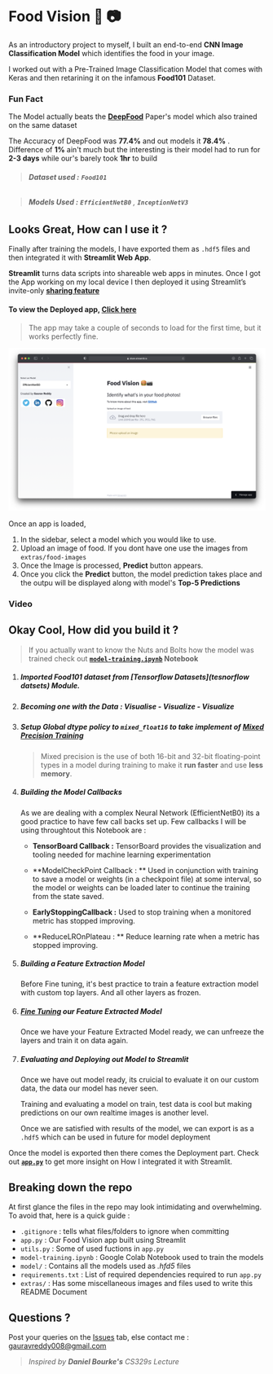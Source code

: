 # Food Vision :hamburger: :camera:

As an introductory project to myself, I built an end-to-end **CNN Image Classification Model** which identifies the food in your image. 

I worked out with a Pre-Trained Image Classification Model that comes with Keras and then retarining it on the infamous **Food101** Dataset.

### Fun Fact 

The Model actually beats the [**DeepFood**](https://arxiv.org/pdf/1606.05675.pdf) Paper's model which also trained on the same dataset

The Accuracy of DeepFood was **77.4%** and out models it **78.4%** . Difference of **1%** ain't much but the interesting is their model had to run for **2-3 days** while our's barely took **1hr** to build

> ###### **Dataset used :**  **`Food101`**

> ###### **Models Used :** **`EfficientNetB0`** ,  **`InceptionNetV3`**

## Looks Great, How can I use it ?

Finally after training the models, I have exported them as `.hdf5` files and then integrated it with **Streamlit Web App**. 

**Streamlit** turns data scripts into shareable web apps in minutes. Once I got the App working on my local device I then deployed it using Streamlit’s invite-only **[sharing feature](https://streamlit.io/sharing)**

#### To view the Deployed app, [Click here](https://share.streamlit.io/gauravreddy08/food-vision/main/food-vision/app.py)

> The app may take a couple of seconds to load for the first time, but it works perfectly fine.

![Screenshot 2021-05-29 at 6.01.44 PM](./extras/page.png)

Once an app is loaded, 

1. In the sidebar, select a model which you would like to use.
2. Upload an image of food. If you dont have one use the images from `extras/food-images`
3. Once the Image is processed, **Predict** button appears.
4. Once you click the **Predict** button, the model prediction takes place and the outpu will be displayed along with model's **Top-5 Predictions**

###                                                                          Video

## Okay Cool, How did you build it ?

> If you actually want to know the Nuts and Bolts how the model was trained check out **[`model-training.ipynb`]() Notebook**

1. ##### Imported Food101 dataset from **[Tensorflow Datasets](tesnorflow datsets)** Module.

2. ##### Becoming one with the Data : *Visualise - Visualize - Visualize*

3. ##### Setup Global dtype policy to **`mixed_float16`** to take implement of [**Mixed Precision Training**](https://www.tensorflow.org/guide/mixed_precision)

   > Mixed precision is the use of both 16-bit and 32-bit floating-point types in a model during training to make it **run faster** and use **less memory**.

4. ##### Building the Model Callbacks 

   As we are dealing with a complex Neural Network (EfficientNetB0) its a good practice to have few call backs set up. Few callbacks I will be using throughtout this Notebook are :

   * **TensorBoard Callback :** TensorBoard provides the visualization and tooling needed for machine learning experimentation

   - **ModelCheckPoint Callback : ** Used in conjunction with training  to save a model or weights (in a checkpoint file) at some interval, so the model or weights can be loaded later to continue the training from the state saved.

   - **EarlyStoppingCallback :**  Used to stop training when a monitored metric has stopped improving.

   - **ReduceLROnPlateau : ** Reduce learning rate when a metric has stopped improving.

5. ##### Building a Feature Extraction Model

   Before Fine tuning, it's best practice to train a feature extraction model with custom top layers. And all other layers as frozen.

6. ##### [Fine Tuning](https://www.tensorflow.org/tutorials/images/transfer_learning) our Feature Extracted Model

   Once we have your Feature Extracted Model ready, we can unfreeze the layers and train it on data again.

7. ##### Evaluating and Deploying out Model to Streamlit

   Once we have out model ready, its cruicial to evaluate it on our custom data, the data our model has never seen.

   Training and evaluating a model on train, test data is cool but making predictions on our own realtime images is another level.

   Once we are satisfied with results of the model, we can export is as a `.hdf5`  which can be used in future for model deployment 

Once the model is exported then there comes the Deployment part. Check out  **[`app.py`](https://github.com/gauravreddy08/food-vision/blob/main/food-vision/app.py)** to get more insight on How I integrated it with Streamlit.

## Breaking down the repo

At first glance the files in the repo may look intimidating and overwhelming. To avoid that, here is a quick guide :

* `.gitignore` : tells what files/folders to ignore when committing
* `app.py`  : Our Food Vision app built using Streamlit
* `utils.py`  : Some of used fuctions in  `app.py`
* `model-training.ipynb`  : Google Colab Notebook used to train the models
* `model/`  : Contains all the models used as *.hfd5* files
* `requirements.txt`  : List of required dependencies required to run `app.py`
* `extras/`  : Has some miscellaneous images and files used to write this README Document

## Questions ?

Post your queries on the [Issues](https://github.com/gauravreddy08/food-vision/issues) tab, else contact me : gauravreddy008@gmail.com



> *Inspired by **Daniel Bourke's** CS329s Lecture*

